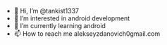 - 👋 Hi, I’m @tankist1337
- 👀 I’m interested in android development
- 🌱 I’m currently learning android
- 📫 How to reach me alekseyzdanovich0gmail.com

<!---
tankist1337/tankist1337 is a ✨ special ✨ repository because its `README.md` (this file) appears on your GitHub profile.
You can click the Preview link to take a look at your changes.
--->
